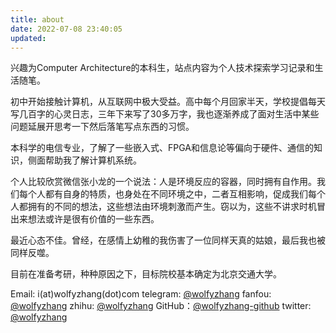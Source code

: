 ```yaml
---
title: about
date: 2022-07-08 23:40:05
updated:
---
```


兴趣为Computer Architecture的本科生，站点内容为个人技术探索学习记录和生活随笔。

初中开始接触计算机，从互联网中极大受益。高中每个月回家半天，学校提倡每天写几百字的心灵日志，三年下来写了30多万字，我也逐渐养成了面对生活中某些问题延展开思考一下然后落笔写点东西的习惯。

本科学的电信专业，了解了一些嵌入式、FPGA和信息论等偏向于硬件、通信的知识，侧面帮助我了解计算机系统。

个人比较欣赏微信张小龙的一个说法：人是环境反应的容器，同时拥有自作用。我们每个人都有自身的特质，也身处在不同环境之中，二者互相影响，促成我们每个人都拥有的不同的想法，这些想法由环境刺激而产生。窃以为，这些不讲求时机冒出来想法或许是很有价值的一些东西。

最近心态不佳。曾经，在感情上幼稚的我伤害了一位同样天真的姑娘，最后我也被同样反噬。

目前在准备考研，种种原因之下，目标院校基本确定为北京交通大学。

Email: i(at)wolfyzhang(dot)com
telegram: [@wolfyzhang](https://t.me/wolfyzhang)
fanfou: [@wolfyzhang](https://fanfou.com/wolfyzhang)
zhihu: [@wolfyzhang](https://www.zhihu.com/people/wolfy-12)
GitHub：[@wolfyzhang-github](https://github.com/wolfyzhang-github)
twitter: [@wolfyzhang](https://twitter.com/wolfyzhang)
